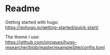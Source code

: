 # Readme

Getting started with hugo:  
<https://gohugo.io/getting-started/quick-start/>

The theme I use:  
<https://github.com/ojroques/hugo-researcher/blob/master/exampleSite/config.toml>
